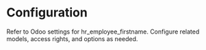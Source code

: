 # Configuration

Refer to Odoo settings for hr_employee_firstname. Configure related models, access rights, and options as needed.
